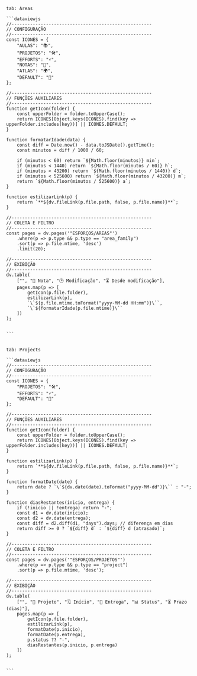 
````tabs
tab: Areas

```dataviewjs
//-----------------------------------------------------
// CONFIGURAÇÃO
//-----------------------------------------------------
const ICONES = {
    "AULAS": "📚",
    "PROJETOS": "🛠️",
    "EFFORTS": "⚡",
    "NOTAS": "📝",
    "ATLAS": "🌍",
    "DEFAULT": "📄"
};

//-----------------------------------------------------
// FUNÇÕES AUXILIARES
//-----------------------------------------------------
function getIcon(folder) {
    const upperFolder = folder.toUpperCase();
    return ICONES[Object.keys(ICONES).find(key => upperFolder.includes(key))] || ICONES.DEFAULT;
}

function formatarIdade(data) {
    const diff = Date.now() - data.toJSDate().getTime();
    const minutos = diff / 1000 / 60;

    if (minutos < 60) return `${Math.floor(minutos)} min`;
    if (minutos < 1440) return `${Math.floor(minutos / 60)} h`;
    if (minutos < 43200) return `${Math.floor(minutos / 1440)} d`;
    if (minutos < 525600) return `${Math.floor(minutos / 43200)} m`;
    return `${Math.floor(minutos / 525600)} a`;
}

function estilizarLink(p) {
    return `**${dv.fileLink(p.file.path, false, p.file.name)}**`;
}

//-----------------------------------------------------
// COLETA E FILTRO
//-----------------------------------------------------
const pages = dv.pages('"ESFORÇOS/AREAS"')
    .where(p => p.type && p.type == "area_family")
    .sort(p => p.file.mtime, 'desc')
    .limit(20);

//-----------------------------------------------------
// EXIBIÇÃO
//-----------------------------------------------------
dv.table(
    ["", "📄 Nota", "🕒 Modificação", "⏳ Desde modificação"],
    pages.map(p => [
        getIcon(p.file.folder),
        estilizarLink(p),
        `\`${p.file.mtime.toFormat("yyyy-MM-dd HH:mm")}\``,
        `\`${formatarIdade(p.file.mtime)}\``
    ])
);


```


tab: Projects

```dataviewjs
//-----------------------------------------------------
// CONFIGURAÇÃO
//-----------------------------------------------------
const ICONES = {
    "PROJETOS": "🛠️",
    "EFFORTS": "⚡",
    "DEFAULT": "📄"
};

//-----------------------------------------------------
// FUNÇÕES AUXILIARES
//-----------------------------------------------------
function getIcon(folder) {
    const upperFolder = folder.toUpperCase();
    return ICONES[Object.keys(ICONES).find(key => upperFolder.includes(key))] || ICONES.DEFAULT;
}

function estilizarLink(p) {
    return `**${dv.fileLink(p.file.path, false, p.file.name)}**`;
}

function formatDate(date) {
    return date ? `\`${dv.date(date).toFormat("yyyy-MM-dd")}\`` : "-";
}

function diasRestantes(inicio, entrega) {
    if (!inicio || !entrega) return "-";
    const d1 = dv.date(inicio);
    const d2 = dv.date(entrega);
    const diff = d2.diff(d1, "days").days; // diferença em dias
    return diff >= 0 ? `${diff} d` : `${diff} d (atrasado)`;
}

//-----------------------------------------------------
// COLETA E FILTRO
//-----------------------------------------------------
const pages = dv.pages('"ESFORÇOS/PROJETOS"')
    .where(p => p.type && p.type == "project")
    .sort(p => p.file.mtime, 'desc');

//-----------------------------------------------------
// EXIBIÇÃO
//-----------------------------------------------------
dv.table(
    ["", "📄 Projeto", "🗓️ Início", "📌 Entrega", "📊 Status", "⏳ Prazo (dias)"],
    pages.map(p => [
        getIcon(p.file.folder),
        estilizarLink(p),
        formatDate(p.inicio),
        formatDate(p.entrega),
        p.status ?? "-",
        diasRestantes(p.inicio, p.entrega)
    ])
);


```

````